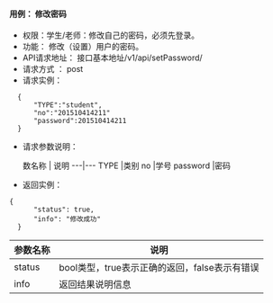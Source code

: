 #### 用例： 修改密码
- 权限：学生/老师：修改自己的密码，必须先登录。
- 功能： 修改（设置）用户的密码。    
- API请求地址： 接口基本地址/v1/api/setPassword/<type>
- 请求方式 ： post
- 请求实例：

```
  {         
      "TYPE":"student",
      "no":"201510414211"
      "password":201510414211
  }

```
- 请求参数说明：

	数名称	| 说明
---|---
TYPE |类别
no |学号
password |密码


- 返回实例：
```
{         
      "status": true,
      "info": "修改成功"
  }
```


参数名称 | 说明
---|---
status | bool类型，true表示正确的返回，false表示有错误
info | 返回结果说明信息


